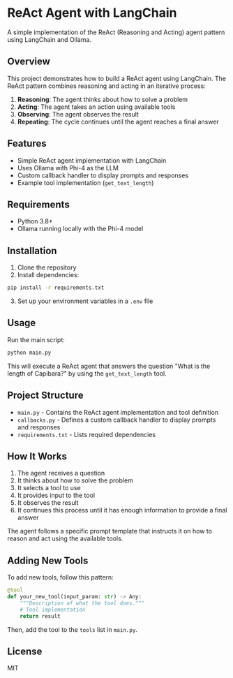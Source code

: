 # ReAct Agent with LangChain

A simple implementation of the ReAct (Reasoning and Acting) agent pattern using LangChain and Ollama.

## Overview

This project demonstrates how to build a ReAct agent using LangChain. The ReAct pattern combines reasoning and acting in an iterative process:

1. **Reasoning**: The agent thinks about how to solve a problem
2. **Acting**: The agent takes an action using available tools
3. **Observing**: The agent observes the result
4. **Repeating**: The cycle continues until the agent reaches a final answer

## Features

- Simple ReAct agent implementation with LangChain
- Uses Ollama with Phi-4 as the LLM
- Custom callback handler to display prompts and responses
- Example tool implementation (`get_text_length`)

## Requirements

- Python 3.8+
- Ollama running locally with the Phi-4 model

## Installation

1. Clone the repository
2. Install dependencies:

```bash
pip install -r requirements.txt
```

3. Set up your environment variables in a `.env` file

## Usage

Run the main script:

```bash
python main.py
```

This will execute a ReAct agent that answers the question "What is the length of Capibara?" by using the `get_text_length` tool.

## Project Structure

- `main.py` - Contains the ReAct agent implementation and tool definition
- `callbacks.py` - Defines a custom callback handler to display prompts and responses
- `requirements.txt` - Lists required dependencies

## How It Works

1. The agent receives a question
2. It thinks about how to solve the problem
3. It selects a tool to use
4. It provides input to the tool
5. It observes the result
6. It continues this process until it has enough information to provide a final answer

The agent follows a specific prompt template that instructs it on how to reason and act using the available tools.

## Adding New Tools

To add new tools, follow this pattern:

```python
@tool
def your_new_tool(input_param: str) -> Any:
    """Description of what the tool does."""
    # Tool implementation
    return result
```

Then, add the tool to the `tools` list in `main.py`.

## License

MIT
